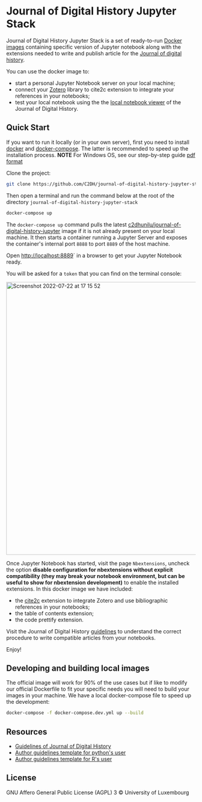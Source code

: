 # Journal of Digital History Jupyter Stack

Journal of Digital History Jupyter Stack is a set of ready-to-run [Docker images](https://hub.docker.com/r/c2dhunilu/journal-of-digital-history-jupyter) containing specific version of Jupyter notebook along with the extensions needed to write and publish article for the [Journal of digital history](https://journalofdigitalhistory.org/).

You can use the docker image to:

- start a personal Jupyter Notebook server on your local machine;
- connect your [Zotero](https://www.zotero.org/) library to cite2c extension to integrate your references in your notebooks;
- test your local notebook using the the [local notebook viewer](https://journalofdigitalhistory.org/en/local-notebook) of the Journal of Digital History.

## Quick Start

If you want to run it locally (or in your own server), first you need to install [docker](https://docs.docker.com/get-docker/) and [docker-compose](https://docs.docker.com/compose/install/). The latter is recommended to speed up the installation process.
**NOTE** For Windows OS, see our step-by-step guide [pdf format](https://github.com/C2DH/journal-of-digital-history-jupyter-stack/blob/master/docker-desktop-windows.pdf)

Clone the project:
```bash
git clone https://github.com/C2DH/journal-of-digital-history-jupyter-stack.git
```

Then open a terminal and run the command below at the root of the directory `journal-of-digital-history-jupyter-stack`

```bash
docker-compose up
```

The `docker-compose up` command pulls the latest [c2dhunilu/journal-of-digital-history-jupyter](https://hub.docker.com/r/c2dhunilu/journal-of-digital-history-jupyter) image if it is not already present on your local machine.
It then starts a container running a Jupyter Server and exposes the container's internal port `8888` to port `8889` of the host machine.

Open [http://localhost:8889](http://localhost:8889)` in a browser to get your Jupyter Notebook ready.

You will be asked for a `token` that you can find on the terminal console:

<img width="725" alt="Screenshot 2022-07-22 at 17 15 52" src="https://user-images.githubusercontent.com/1181642/180470322-1a5255f6-5ab7-4790-ba28-d51704c68582.png">


Once Jupyter Notebook has started, visit the page `Nbextensions`, uncheck the option **disable configuration for nbextensions without explicit compatibility (they may break your notebook environment, but can be useful to show for nbextension development)** to enable the installed extensions.
In this docker image we have included:

- the [cite2c](https://github.com/takluyver/cite2c) extension to integrate Zotero and use bibliographic references in your notebooks;
- the table of contents extension;
- the code prettify extension.

Visit the Journal of Digital History [guidelines](https://journalofdigitalhistory.org/en/guidelines) to understand the correct procedure to write compatible articles from your notebooks.

Enjoy!
  
## Developing and building local images

The official image will work for 90% of the use cases but if like to modify our official Dockerfile to fit your specific needs you will need to build your images in your machine.
We have a local docker-compose file to speed up the development:
 
```bash
docker-compose -f docker-compose.dev.yml up --build
```

## Resources

- [Guidelines of Journal of Digital History](https://journalofdigitalhistory.org/en/guidelines)
- [Author guidelines template for python's user](https://github.com/C2DH/template_repo_JDH)
- [Author guidelines template for R's user](https://github.com/C2DH/template_repo_JDH_R)

## License
  
GNU Affero General Public License (AGPL) 3 © University of Luxembourg

